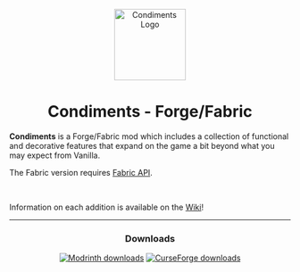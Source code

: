 <p align="center"><img width="128" alt="Condiments Logo" src="https://github.com/user-attachments/assets/82599a86-0633-4ebe-b703-1060209a405b"></p>

<h1 align="center">Condiments - Forge/Fabric</h1>

<b>Condiments</b> is a Forge/Fabric mod which includes a collection of functional and decorative features that expand on the game a bit beyond what you may expect from Vanilla.

The Fabric version requires <a href="https://modrinth.com/mod/fabric-api">Fabric API</a>.

<br>

Information on each addition is available on the <a href="https://github.com/chililisoup/Condiments/wiki">Wiki</a>!

<hr>

<h3 align="center">Downloads</h3>

<p align="center">
 <a href="https://modrinth.com/mod/condiments"><img src="https://img.shields.io/badge/Modrinth-00AF5C?style=for-the-badge&logo=modrinth&labelColor=16181C" alt="Modrinth downloads"></a>
 <a href="https://curseforge.com/minecraft/mc-mods/condiments"><img src="https://img.shields.io/badge/CurseForge-F16436?style=for-the-badge&logo=curseforge&labelColor=0D0D0D" alt="CurseForge downloads"></a>
</p>
